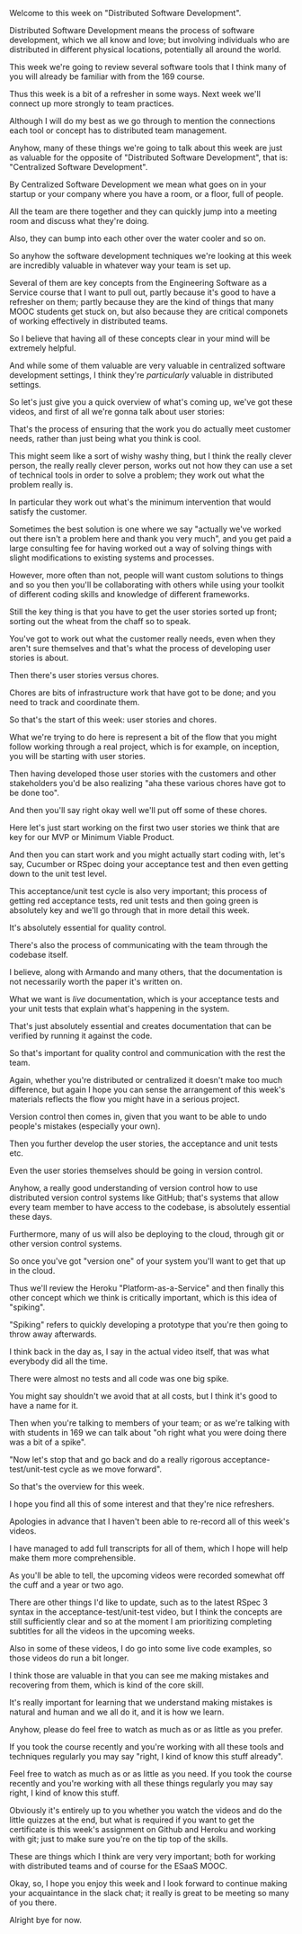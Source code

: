 Welcome to this week on "Distributed Software Development".

Distributed Software Development means the process of software development, which we all know and love; but involving individuals who are distributed in different physical locations, potentially all around the world.

This week we're going to review several software tools that I think many of you will already  be familiar with from the 169 course.

Thus this week is a bit of a refresher in some ways. Next week we'll connect up more  strongly to team practices.

Although I will do my best as we go through to mention the connections each tool or concept  has to distributed team management.

Anyhow, many of these things we're going to talk about this week are just as valuable  for the opposite of "Distributed Software Development",  that is: "Centralized Software Development".

By Centralized Software Development we mean what goes on in your startup or your company  where you have a room, or a floor, full of people. 

All the team are there together and they can quickly jump into a meeting room and discuss  what they're doing.

Also, they can bump into each other over the water cooler and so on.

So anyhow the software development techniques we're looking at this week are incredibly  valuable in whatever way your team is set up.

Several of them are key concepts from the Engineering Software as a Service course that  I want to pull out, partly because it's good to have a refresher on them;  partly because they are the kind of things that many MOOC students get stuck on, but also because they are critical componets of working effectively in distributed teams.

So I believe that having all of these concepts clear in your mind will be extremely helpful.

And while some of them valuable are very valuable in centralized software development settings,  I think they're *particularly* valuable in distributed settings.

So let's just give you a quick overview of what's coming up, we've got these videos,  and first of all we're gonna talk about user stories:

That's the process of ensuring that the work you do actually meet customer needs, rather  than just being what you think is cool.

This might seem like a sort of wishy washy thing, but I think the really clever person,  the really really clever person, works out not how they can use a set of technical tools  in order to solve a problem; they work out what the problem really is.

In particular they work out what's the minimum intervention that would satisfy the customer.  

Sometimes the best solution is one where we say "actually we've worked out there isn't  a problem here and thank you very much",  and you get paid a large consulting fee for having worked out a way of solving things  with slight modifications to existing systems and processes.

However, more often than not, people will want custom solutions to things and so you then you'll be  collaborating with others while using your toolkit of different coding skills and knowledge of different frameworks.

Still the key thing is that you have to get the user stories sorted up front; sorting  out the wheat from the chaff so to speak.

You've got to work out what the customer really needs, even when they aren't sure themselves  and that's what the process of developing user stories is about.

Then there's user stories versus chores. 

Chores are bits of infrastructure work that have got to be done; and you need to track  and coordinate them.

So that's the start of this week: user stories and chores. 

What we're trying to do here is represent a bit of the flow that you might follow working  through a real project, which is for example, on inception, you will be starting with user  stories.

Then having developed those user stories with the customers and other stakeholders you'd  be also realizing "aha these various chores have got to be done too". 

And then you'll say right okay well we'll put off some of these chores. 

Here let's just start working on the first two user stories we think that are key for  our MVP or Minimum Viable Product.

And then you can start work and you might actually start coding with, let's say, Cucumber  or RSpec doing your acceptance test and then even getting down to the unit test level.

This acceptance/unit test cycle is also very important; this process of getting red  acceptance tests, red unit tests and then going green is absolutely key and we'll go  through that in more detail this week. 

It's absolutely essential for quality control.

There's also the process of communicating with the team through the codebase itself.  

I believe, along with Armando and many others, that the documentation is not necessarily  worth the paper it's written on.  

What we want is *live* documentation, which is your acceptance tests and your unit tests  that explain what's happening in the system.

That's just absolutely essential and creates documentation that can be verified by running  it against the code.

So that's important for quality control and communication with the rest the team.

Again, whether you're distributed or centralized it doesn't make too much difference,  but again I hope you can sense the arrangement of this week's materials reflects the flow  you might have in a serious project.

Version control then comes in, given that you want to be able to undo people's mistakes (especially your own).

Then you further develop the user stories, the acceptance and unit tests etc.

Even the user stories themselves should be going in version control.

Anyhow, a really good understanding of version control how to use distributed version  control systems like GitHub; that's systems that allow every team member to have access to the codebase, is absolutely essential these days.

Furthermore, many of us will also be deploying to the cloud, through git or other version  control systems.

So once you've got "version one" of your system you'll want to get that up in the cloud. 

Thus we'll review the Heroku "Platform-as-a-Service" and then finally this other concept  which we think is critically important, which is this idea of "spiking".

"Spiking" refers to quickly developing a prototype that you're then going to throw away afterwards.

I think back in the day as, I say in the actual video itself, that was what everybody did  all the time.

There were almost no tests and all code was one big spike.

You might say shouldn't we avoid that at all costs, but I think it's good to have a name  for it.

Then when you're talking to members of your team; or as we're talking with with students in  169 we can talk about "oh right what you were doing there was a bit of a spike".

"Now let's stop that and go back and do a really rigorous acceptance-test/unit-test cycle as we move forward".

So that's the overview for this week.

I hope you find all this of some interest and that they're nice refreshers. 

Apologies in advance that I haven't been able to re-record all of this week's videos.

I have managed to add full transcripts for all of them, which I hope will help make them  more comprehensible.

As you'll be able to tell, the upcoming videos were recorded somewhat off the cuff and a  year or two ago.

There are other things I'd like to update, such as to the latest RSpec 3 syntax in the acceptance-test/unit-test video,  but I think the concepts are still sufficiently clear and so at the moment I am prioritizing completing subtitles for all the videos in the upcoming weeks.

Also in some of these videos, I do go into some live code examples, so those videos do  run a bit longer.

I think those are valuable in that you can see me making mistakes and recovering from  them, which is kind of the core skill.

It's really important for learning that we understand making mistakes is natural and  human and we all do it, and it is how we learn.

Anyhow, please do feel free to watch as much as or as little as you prefer.

If you took the course recently and you're working with all these tools and techniques  regularly you may say "right, I kind of know this stuff already".

Feel free to watch as much as or as little as you need. If you took the course recently and you're working with all these things regularly you may say right, I kind of know this stuff.

Obviously it's entirely up to you whether you watch the videos and do the little quizzes  at the end,  but what is required if you want to get the certificate is this week's assignment on Github  and Heroku and working with git;  just to make sure you're on the tip top of the skills.

These are things which I think are very very important; both for working with distributed  teams and of course for the ESaaS MOOC.

Okay, so, I hope you enjoy this week and I look forward to continue making your acquaintance  in the slack chat; it really is great to be meeting so many of you there.

Alright bye for now.
